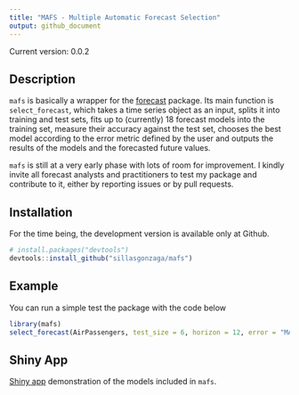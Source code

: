 ```yaml
---
title: "MAFS - Multiple Automatic Forecast Selection"
output: github_document
---
```


Current version: 0.0.2

## Description

`mafs` is basically a wrapper for the [forecast](https://github.com/robjhyndman/forecast) package. Its main function is `select_forecast`, which takes a time series object as an input, splits it into training and test sets, fits up to (currently) 18 forecast models into the training set, measure their accuracy against the test set, chooses the best model according to the error metric defined by the user and outputs the results of the models and the forecasted future values.   

`mafs` is still at a very early phase with lots of room for improvement. I kindly invite all forecast analysts and practitioners to test my package and contribute to it, either by reporting issues or by pull requests. 

## Installation

For the time being, the development version is available only at Github.

``` r
# install.packages("devtools")
devtools::install_github("sillasgonzaga/mafs")
```

## Example

You can run a simple test the package with the code below

``` r
library(mafs)
select_forecast(AirPassengers, test_size = 6, horizon = 12, error = "MAPE")
```
## Shiny App

[Shiny app](https://sillasgonzaga.shinyapps.io/shiny-mafs/) demonstration of the models included in `mafs`.
